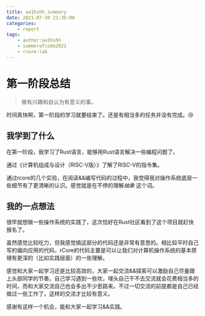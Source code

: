 ```yaml
---
title: aa1hshh_summary
date: 2021-07-30 21:35:08
categories:
	- report
tags:
	- author:aa1hshh
	- summerofcode2021
	- rcore-lab
---
```


# 第一阶段总结

<!-- more -->

> 做有兴趣和自认为有意义的事。

时间真快啊，第一阶段的学习就要结束了。还是有相当多的任务并没有完成。:cry:

## 我学到了什么

在第一阶段，我学习了Rust语言，能够用Rust语言解决一些编程问题了。

通过《计算机组成与设计（RISC-V版）》了解了RISC-V的指令集。

通过rcore的几个实验，在阅读&&编写代码的过程中，我觉得我对操作系统底层一些细节有了更清晰的认识。感觉就是在不停的理解*抽象* 这个词。

## 我的一点想法

很早就想做一些操作系统的实践了，这次恰好在Rust社区看到了这个项目就赶快报名了。

虽然感觉比较吃力，但我感觉搞这部分的代码还是非常有意思的。相比较平时自己写的偏向应用的代码，rCore的代码主要是可以让我们对计算机操作系统的基本原理有更深的（比如实践层面）的一些理解。

感觉和大家一起学习还是比较高效的，大家一起交流&&探索可以激励自己尽量跟上头部同学的节奏。自己学习遇到一些坎，埋头自己干不去交流就会花费相当多的时间，而和大家交流自己也会多出不少思路来。不过一切交流的前提都是自己已经做过一些工作了，这样的交流才比较有意义。

感谢有这样一个机会，能和大家一起学习&&实践。 ​​

